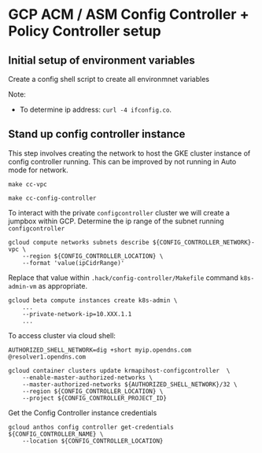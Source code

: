 # GCP ACM / ASM Config Controller + Policy Controller setup


## Initial setup of environment variables

Create a config shell script to create all environmnet variables



Note:
* To determine ip address: `curl -4 ifconfig.co`.

## Stand up config controller instance

This step involves creating the network to host the GKE cluster instance of config controller running. This can be improved by not running in Auto mode for network.

```
make cc-vpc
```

```
make cc-config-controller
```

To interact with the private `configcontroller` cluster we will create a jumpbox within GCP. Determine the ip range of the subnet running `configcontroller`

```
gcloud compute networks subnets describe ${CONFIG_CONTROLLER_NETWORK}-vpc \
    --region ${CONFIG_CONTROLLER_LOCATION} \
    --format 'value(ipCidrRange)'
```

Replace that value within `.hack/config-controller/Makefile` command `k8s-admin-vm` as appropriate.

```
gcloud beta compute instances create k8s-admin \
    ...
    --private-network-ip=10.XXX.1.1
    ...
```

To access cluster via cloud shell:

```
AUTHORIZED_SHELL_NETWORK=dig +short myip.opendns.com @resolver1.opendns.com

gcloud container clusters update krmapihost-configcontroller  \
    --enable-master-authorized-networks \
    --master-authorized-networks ${AUTHORIZED_SHELL_NETWORK}/32 \
    --region ${CONFIG_CONTROLLER_LOCATION} \
    --project ${CONFIG_CONTROLLER_PROJECT_ID}
```

Get the Config Controller instance credentials

```
gcloud anthos config controller get-credentials ${CONFIG_CONTROLLER_NAME} \
    --location ${CONFIG_CONTROLLER_LOCATION}
```